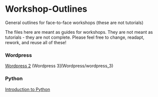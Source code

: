 # Workshop-Outlines

General outlines for face-to-face workshops (these are not tutorials)

The files here are meant as guides for workshops. They are not meant as tutorials - they are not complete. 
Please feel free to change, readapt, rework, and reuse all of these!

### Wordpress

[Wordpress 2](Wordpress/wordpress_2)
(Wordpress 3](Wordpress/wordpress_3)

### Python

[Introduction to Python](python-workshop/workshop.ipynb)
